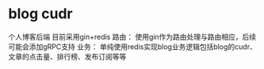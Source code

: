 # blog cudr
个人博客后端
目前采用gin+redis
路由：
    使用gin作为路由处理与路由相应，后续可能会添加gRPC支持
业务：
    单纯使用redis实现blog业务逻辑包括blog的cudr、文章的点击量、排行榜、发布订阅等等
